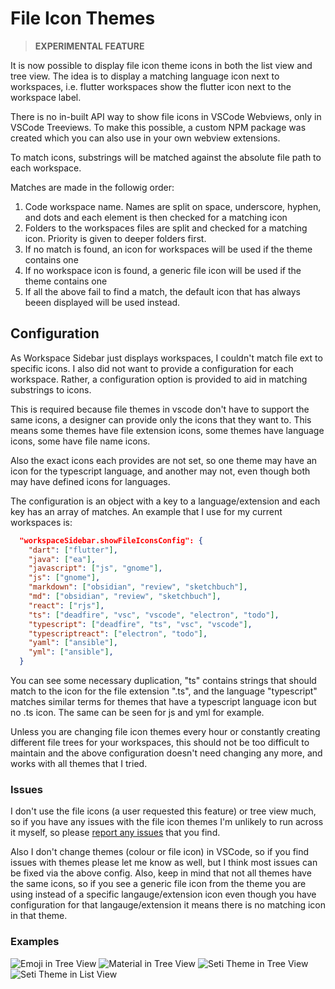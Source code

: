 # File Icon Themes

> **EXPERIMENTAL FEATURE**

It is now possible to display file icon theme icons in both the list view and tree view. The idea is to display a matching language icon next to workspaces, i.e. flutter workspaces show the flutter icon next to the workspace label.

There is no in-built API way to show file icons in VSCode Webviews, only in VSCode Treeviews. To make this possible, a custom NPM package was created which you can also use in your own webview extensions.

To match icons, substrings will be matched against the absolute file path to each workspace.

Matches are made in the followig order:

1. Code workspace name. Names are split on space, underscore, hyphen, and dots and each element is then checked for a matching icon
2. Folders to the workspaces files are split and checked for a matching icon. Priority is given to deeper folders first.
3. If no match is found, an icon for workspaces will be used if the theme contains one
4. If no workspace icon is found, a generic file icon will be used if the theme contains one
5. If all the above fail to find a match, the default icon that has always beeen displayed will be used instead.

## Configuration

As Workspace Sidebar just displays workspaces, I couldn't match file ext to specific icons. I also did not want to provide a configuration for each workspace. Rather, a configuration option is provided to aid in matching substrings to icons.

This is required because file themes in vscode don't have to support the same icons, a designer can provide only the icons that they want to. This means some themes have file extension icons, some themes have language icons, some have file name icons.

Also the exact icons each provides are not set, so one theme may have an icon for the typescript language, and another may not, even though both may have defined icons for languages.

The configuration is an object with a key to a language/extension and each key has an array of matches. An example that I use for my current workspaces is:

```json
  "workspaceSidebar.showFileIconsConfig": {
    "dart": ["flutter"],
    "java": ["ea"],
    "javascript": ["js", "gnome"],
    "js": ["gnome"],
    "markdown": ["obsidian", "review", "sketchbuch"],
    "md": ["obsidian", "review", "sketchbuch"],
    "react": ["rjs"],
    "ts": ["deadfire", "vsc", "vscode", "electron", "todo"],
    "typescript": ["deadfire", "ts", "vsc", "vscode"],
    "typescriptreact": ["electron", "todo"],
    "yaml": ["ansible"],
    "yml": ["ansible"],
  }
```

You can see some necessary duplication, "ts" contains strings that should match to the icon for the file extension ".ts", and the language "typescript" matches similar terms for themes that have a typescript language icon but no .ts icon. The same can be seen for js and yml for example.

Unless you are changing file icon themes every hour or constantly creating different file trees for your workspaces, this should not be too difficult to maintain and the above configuration doesn't need changing any more, and works with all themes that I tried.

### Issues

I don't use the file icons (a user requested this feature) or tree view much, so if you have any issues with the file icon themes I'm unlikely to run across it myself, so please [report any issues](https://github.com/sketchbuch/vsc-workspace-sidebar/issues) that you find.

Also I don't change themes (colour or file icon) in VSCode, so if you find issues with themes please let me know as well, but I think most issues can be fixed via the above config. Also, keep in mind that not all themes have the same icons, so if you see a generic file icon from the theme you are using instead of a specific langauge/extension icon even though you have configuration for that langauge/extension it means there is no matching icon in that theme.

### Examples

![Emoji in Tree View](https://raw.githubusercontent.com/sketchbuch/vsc-workspace-sidebar/master/docs/images/treeview%20emoji.png)
![Material in Tree View](https://raw.githubusercontent.com/sketchbuch/vsc-workspace-sidebar/master/docs/images/treeview%20material.png)
![Seti Theme in Tree View](https://raw.githubusercontent.com/sketchbuch/vsc-workspace-sidebar/master/docs/images/treeview%20seti.png)
![Seti Theme in List View](https://raw.githubusercontent.com/sketchbuch/vsc-workspace-sidebar/master/docs/images/listview%20seti.png)
